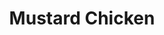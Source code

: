 ---
title: "Mustard Chicken"
type: "recipe"
tags: 
  - french
  - chicken
source: "https://www.seasonsandsuppers.ca/chicken-with-mustard/"
---